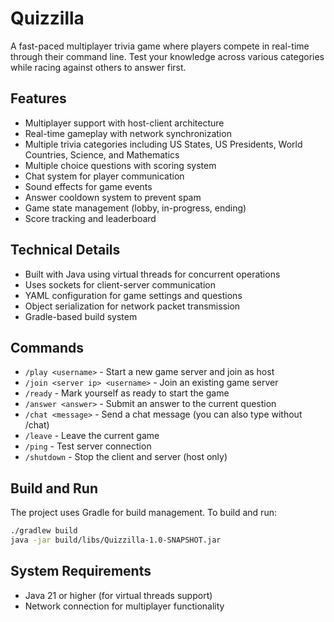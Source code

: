 # Quizzilla

A fast-paced multiplayer trivia game where players compete in real-time through their command line. Test your knowledge across various categories while racing against others to answer first.

## Features

- Multiplayer support with host-client architecture
- Real-time gameplay with network synchronization
- Multiple trivia categories including US States, US Presidents, World Countries, Science, and Mathematics
- Multiple choice questions with scoring system
- Chat system for player communication
- Sound effects for game events
- Answer cooldown system to prevent spam
- Game state management (lobby, in-progress, ending)
- Score tracking and leaderboard

## Technical Details

- Built with Java using virtual threads for concurrent operations
- Uses sockets for client-server communication
- YAML configuration for game settings and questions
- Object serialization for network packet transmission
- Gradle-based build system

## Commands

- `/play <username>` - Start a new game server and join as host
- `/join <server ip> <username>` - Join an existing game server
- `/ready` - Mark yourself as ready to start the game
- `/answer <answer>` - Submit an answer to the current question
- `/chat <message>` - Send a chat message (you can also type without /chat)
- `/leave` - Leave the current game
- `/ping` - Test server connection
- `/shutdown` - Stop the client and server (host only)

## Build and Run

The project uses Gradle for build management. To build and run:

```bash
./gradlew build
java -jar build/libs/Quizzilla-1.0-SNAPSHOT.jar
```

## System Requirements

- Java 21 or higher (for virtual threads support)
- Network connection for multiplayer functionality